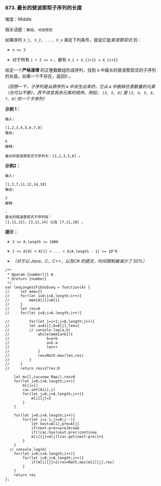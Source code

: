 ### 873. 最长的斐波那契子序列的长度

难度：Middle

相关话题：`数组`、`动态规划`

如果序列 `X_1, X_2, ..., X_n` 满足下列条件，就说它是*斐波那契式* 的：




* `n >= 3`

* 对于所有 `i + 2 <= n` ，都有 `X_i + X_{i+1} = X_{i+2}`





给定一个**严格递增** 的正整数数组形成序列，找到  `A`  中最长的斐波那契式的子序列的长度。如果一个不存在，返回0 。



*（回想一下，子序列是从原序列  `A` 中派生出来的，它从  `A` 中删掉任意数量的元素（也可以不删），而不改变其余元素的顺序。例如， `[3, 5, 8]` 是 `[3, 4, 5, 6, 7, 8]` 的一个子序列）* 












**示例 1：** 



```
输入:

[1,2,3,4,5,6,7,8]
输出:

5
解释:

最长的斐波那契式子序列为：[1,2,3,5,8] 。
```


**示例2：** 



```
输入:

[1,3,7,11,12,14,18]
输出:

3
解释

:
最长的斐波那契式子序列有：
[1,11,12]，[3,11,14] 以及 [7,11,18] 。
```






**提示：** 




* `3 <= A.length <= 1000`

* `1 <= A[0] < A[1] < ... < A[A.length - 1] <= 10^9`

* *（对于以 Java，C，C++，以及C# 的提交，时间限制被减少了 50%）*




```
/**
 * @param {number[]} A
 * @return {number}
 */
var lenLongestFibSubseq = function(A) {
//     let mem={}
//     for(let i=0;i<A.length;i++){
//         mem[A[i]]=A[i]
//     }
//     let res=0
//     for(let i=0;i<A.length;i++){
        
//         for(let j=i+1;j<A.length;j++){
//         let a=A[i],b=A[j],len=2
//         // console.log(a,b)
//             while(mem[a+b]){
//                 b=a+b
//                 a=b-a
//                 len++
//             }
//             res=Math.max(len,res)
//         }
//     }
//     return res>2?res:0
   
    let m=[],cac=new Map(),res=0
    for(let i=0;i<A.length;i++){
        m[i]=[]
        cac.set(A[i],i)
        for(let j=0;j<A.length;j++){
            m[i][j]=2
        }
    }
    
    for(let i=0;i<A.length;i++){
        for(let j=i-1;j>=0;j--){
            let next=A[i],pre=A[j]
            if(next-pre>=pre)break
            if(!cac.has(next-pre))continue
            m[i][j]=m[j][cac.get(next-pre)]+1
        }
    }
  // console.log(m)
    for(let i=0;i<A.length;i++){
        for(let j=0;j<A.length;j++){
            if(m[i][j]>2)res=Math.max(m[i][j],res)
        }
    }
    return res
};
```

